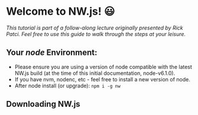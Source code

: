 # Welcome to NW.js! :smiley:

_This tutorial is part of a follow-along lecture originally presented by Rick Patci. Feel free to use this guide to walk through the steps at your leisure._

## Your _node_ Environment:
- Please ensure you are using a version of node compatible with the latest NW.js build (at the time of this initial documentation, node-v6.1.0).  
- If you have nvm, nodenc, etc - feel free to install a new version of node.
- After node install (or upgrade): `npm i -g nw`

## Downloading NW.js

